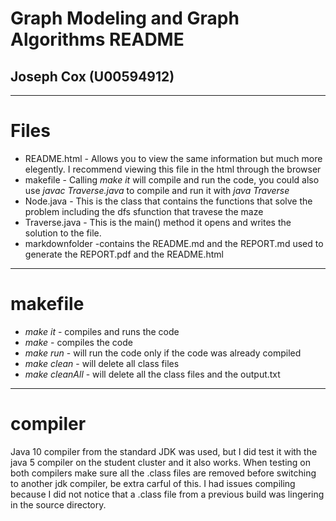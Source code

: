 # Graph Modeling and Graph Algorithms README
## Joseph Cox (U00594912)

---
# Files
* README.html - Allows you to view the same information but much more elegently. I recommend viewing this file in the html through the browser
* makefile - Calling *make it* will compile and run the code, you could also use *javac Traverse.java* to compile and run it with *java Traverse* 
* Node.java - This is the class that contains the functions that solve the problem including the dfs sfunction that travese the maze 
* Traverse.java - This is the main() method it opens and writes the solution to the file.
* markdownfolder -contains the README.md and the REPORT.md used to generate the REPORT.pdf and the README.html
---

# makefile
* *make it* - compiles and runs the code
* *make* - compiles the code
* *make run* - will run the code only if the code was already compiled
* *make clean* - will delete all class files 
* *make cleanAll* - will delete all the class files and the output.txt
---

# compiler
Java 10 compiler from the standard JDK  was used, but I did test it with the java 5 compiler on the student cluster and it also works.
When testing on both compilers make sure all the .class files are removed before switching to another jdk compiler, be extra carful of this.
I had issues compiling because I did not notice that a .class file from a previous build was lingering in the source directory. 
